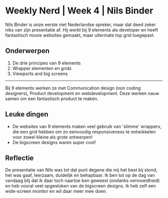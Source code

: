 # Weekly Nerd | Week 4 | Nils Binder
Nils Binder is onze eerste niet Nederlandse spreker, maar dat deed zeker niks van zijn presentatie af. Hij werkt bij 9 elements als developer en heeft fantastisch mooie websites gemaakt, maar uitermate top grid toegepast.

## Onderwerpen
1. De drie principes van 9 elements
2. Wrapper elementen en grids
3. Viewports and big screens
---
Bij 9 elements werken ze met Communication design (non coding designers), Product development en webdevelopment. Deze werken nauw samen om een fantastisch product te maken.
## Leuke dingen 
+ De websites van 9 elements maken veel gebruik van 'slimme' wrappers, die een grid hebben om zo eenvoudig responsiveness te ontwikkelen voor zowel kleine als grote ontwerpen!
+ De bigscreen designs waren super cool!


## Reflectie
De presentatie van Nils was tot dat punt degene die mij het best bij stond, het was gaaf, leerzaam, duidelijk en behapbaar. Ik ben tot op de dag van vandaag blij dat ik daar toch naartoe ben geweest (ondanks vermoeidheid) en heb vooral veel opgestoken van de bigscreen designs. Ik heb zelf een wide-screen monitor en wil daar meer mee doen. 
